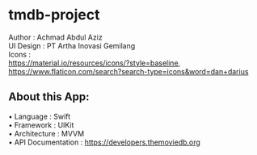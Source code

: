 # tmdb-project
Author        :   Achmad Abdul Aziz <br>
UI Design   :   PT Artha Inovasi Gemilang <br>
Icons          :   <br>
https://material.io/resources/icons/?style=baseline, <br> 
https://www.flaticon.com/search?search-type=icons&word=dan+darius <br>

About this App: 
-
• Language :  Swift <br>
• Framework : UIKit <br>
• Architecture : MVVM <br>
• API Documentation : https://developers.themoviedb.org <br>
